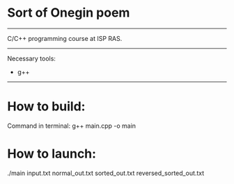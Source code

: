 # Sort of Onegin poem

---

C/C++ programming course at ISP RAS.

---

Necessary tools:

+ g++

---

# How to build:

Command in terminal: g++ main.cpp -o main

<!-- The build is supported by Makefile:

> Build an exe file, tests, and documentation:
>> make full
>
> Build an exe file
>> make exeFile
>
> Build the documentation (which is located in the docs - index.html):
>> make docs
>
> Build tests
>> make tests -->

# How to launch:

./main input.txt normal_out.txt sorted_out.txt reversed_sorted_out.txt

<!-- 
> Launch program:
>> make runExeFile
>
> Launch tests
>> make runTests -->
